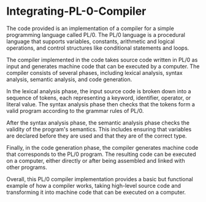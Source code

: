 # Integrating-PL-0-Compiler
The code provided is an implementation of a compiler for a simple programming language called PL/0. The PL/0 language is a procedural language that supports variables, constants, arithmetic and logical operations, and control structures like conditional statements and loops.

The compiler implemented in the code takes source code written in PL/0 as input and generates machine code that can be executed by a computer. The compiler consists of several phases, including lexical analysis, syntax analysis, semantic analysis, and code generation.

In the lexical analysis phase, the input source code is broken down into a sequence of tokens, each representing a keyword, identifier, operator, or literal value. The syntax analysis phase then checks that the tokens form a valid program according to the grammar rules of PL/0.

After the syntax analysis phase, the semantic analysis phase checks the validity of the program's semantics. This includes ensuring that variables are declared before they are used and that they are of the correct type.

Finally, in the code generation phase, the compiler generates machine code that corresponds to the PL/0 program. The resulting code can be executed on a computer, either directly or after being assembled and linked with other programs.

Overall, this PL/0 compiler implementation provides a basic but functional example of how a compiler works, taking high-level source code and transforming it into machine code that can be executed on a computer.
